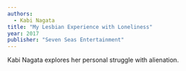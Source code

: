 ```yaml
---
authors:
  - Kabi Nagata
title: "My Lesbian Experience with Loneliness"
year: 2017
publisher: "Seven Seas Entertainment"
---
```


Kabi Nagata explores her personal struggle with alienation.

